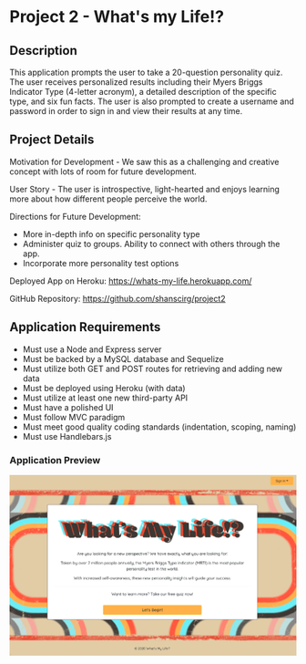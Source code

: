 # Project 2 - What's my Life!?

## Description
This application prompts the user to take a 20-question personality quiz. The user receives personalized results including their Myers Briggs Indicator Type (4-letter acronym), a detailed description of the specific type, and six fun facts. The user is also prompted to create a username and password in order to sign in and view their results at any time.

## Project Details
Motivation for Development - We saw this as a challenging and creative concept with lots of room for future development. 

User Story - The user is introspective, light-hearted and enjoys learning more about how different people perceive the  world.

Directions for Future Development:
* More in-depth info on specific personality type
* Administer quiz to groups. Ability to connect with others through the app.
* Incorporate more personality test options

Deployed App on Heroku: https://whats-my-life.herokuapp.com/

GitHub Repository: https://github.com/shanscirg/project2

## Application Requirements
* Must use a Node and Express server
* Must be backed by a MySQL database and Sequelize
* Must utilize both GET and POST routes for retrieving and adding new data
* Must be deployed using Heroku (with data)
* Must utilize at least one new third-party API
* Must have a polished UI
* Must follow MVC paradigm
* Must meet good quality coding standards (indentation, scoping, naming)
* Must use Handlebars.js

### Application Preview
![](/public/assets/img/updatedLanding.png)
